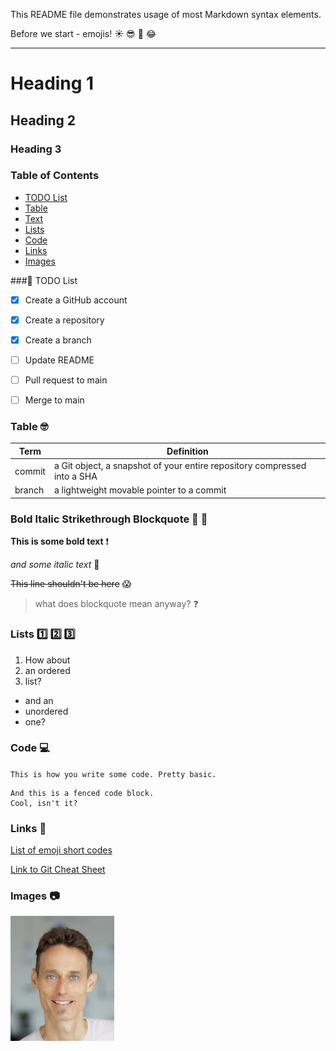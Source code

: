 This README file demonstrates usage of most Markdown syntax elements.

Before we start - emojis! :sunny: :sunglasses: :tada: :joy: 

---

# Heading 1
## Heading 2
### Heading 3


### Table of Contents
- [TODO List](#hammer-TODO-List)
- [Table](#Table-nerd_face)
- [Text](#Bold-Italic-Strikethrough-Blockquote-loudspeaker-hear_no_evil)
- [Lists](#Lists-one-two-three)
- [Code](#Code-computer)
- [Links](#Links-link)
- [Images](#Images-camera)


###:hammer: TODO List
- [x] Create a GitHub account
- [x] Create a repository
- [x] Create a branch
- [ ] Update README
- [ ] Pull request to main
- [ ] Merge to main


### Table :nerd_face:

| Term | Definition |
| ----------- | ----------- |
| commit | a Git object, a snapshot of your entire repository compressed into a SHA |
| branch | a lightweight movable pointer to a commit |


### Bold Italic Strikethrough Blockquote :loudspeaker: :hear_no_evil:

**This is some bold text** :exclamation:

*and some italic text* :pizza:

~~This line shouldn't be here~~ :scream:

> what does blockquote mean anyway? :question:


### Lists :one: :two: :three:

1. How about
2. an ordered
3. list?

- and an
- unordered
- one?


### Code :computer:

`
This is how you write some code.
Pretty basic.
`

```
And this is a fenced code block.
Cool, isn't it?
```


### Links :link:

[List of emoji short codes](https://gist.github.com/rxaviers/7360908)

[Link to Git Cheat Sheet](https://education.github.com/git-cheat-sheet-education.pdf)


### Images :camera:

![This is Gal Novik](Gal_Novik.png) 


